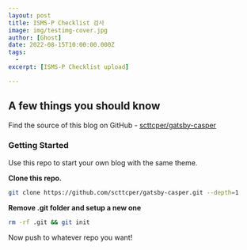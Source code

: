 ```yaml
---
layout: post
title: ISMS-P Checklist 검사
image: img/testimg-cover.jpg
author: [Ghost]
date: 2022-08-15T10:00:00.000Z
tags:
  - 
excerpt: [ISMS-P Checklist upload] 

---
```


## __A few things you should know__
Find the source of this blog on GitHub - [scttcper/gatsby-casper](https://github.com/scttcper/gatsby-casper)

### Getting Started
Use this repo to start your own blog with the same theme.

__Clone this repo.__
```bash
git clone https://github.com/scttcper/gatsby-casper.git --depth=1
```

__Remove .git folder and setup a new one__
```bash
rm -rf .git && git init
```

Now push to whatever repo you want!
